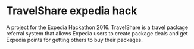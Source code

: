 # TravelShare expedia hack
A project for the Expedia Hackathon 2016. TravelShare is a travel package referral system that allows Expedia users to create package deals and get Expedia points for getting others to buy their packages.
